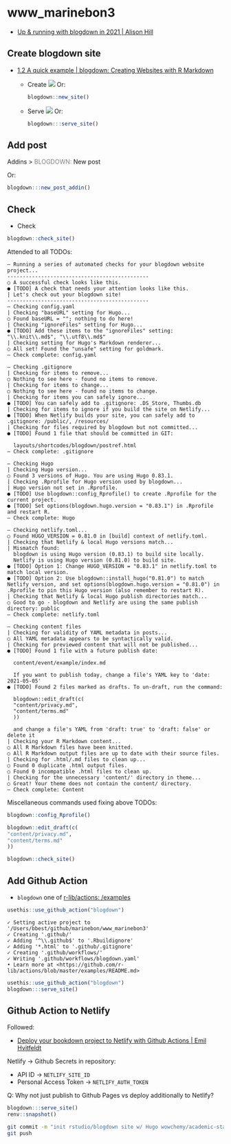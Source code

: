 # www_marinebon3

* [Up & running with blogdown in 2021 | Alison Hill](https://alison.rbind.io/post/new-year-new-blogdown/)

## Create blogdown site

* [1.2 A quick example | blogdown: Creating Websites with R Markdown](https://bookdown.org/yihui/blogdown/a-quick-example.html)

  - Create
    ![](https://bookdown.org/yihui/blogdown/images/new-project.png)
    Or:
    ```r
    blogdown::new_site()
    ```

  - Serve
    ![](https://bookdown.org/yihui/blogdown/images/addin-serve.png)
    Or:
    ```r
    blogdown:::serve_site()
    ```

## Add post

Addins > <span style="color:gray">BLOGDOWN:</span> New post

Or:

```r
blogdown:::new_post_addin()
```

## Check

- Check

```r
blogdown::check_site()
```

Attended to all TODOs:

```
― Running a series of automated checks for your blogdown website project...
----------------------------------------------
○ A successful check looks like this.
● [TODO] A check that needs your attention looks like this.
| Let's check out your blogdown site!
----------------------------------------------
― Checking config.yaml
| Checking "baseURL" setting for Hugo...
○ Found baseURL = ""; nothing to do here!
| Checking "ignoreFiles" setting for Hugo...
● [TODO] Add these items to the "ignoreFiles" setting: "\\.knit\\.md$", "\\.utf8\\.md$"
| Checking setting for Hugo's Markdown renderer...
○ All set! Found the "unsafe" setting for goldmark.
― Check complete: config.yaml

― Checking .gitignore
| Checking for items to remove...
○ Nothing to see here - found no items to remove.
| Checking for items to change...
○ Nothing to see here - found no items to change.
| Checking for items you can safely ignore...
● [TODO] You can safely add to .gitignore: .DS_Store, Thumbs.db
| Checking for items to ignore if you build the site on Netlify...
● [TODO] When Netlify builds your site, you can safely add to .gitignore: /public/, /resources/
| Checking for files required by blogdown but not committed...
● [TODO] Found 1 file that should be committed in GIT:

  layouts/shortcodes/blogdown/postref.html
― Check complete: .gitignore

― Checking Hugo
| Checking Hugo version...
○ Found 3 versions of Hugo. You are using Hugo 0.83.1.
| Checking .Rprofile for Hugo version used by blogdown...
| Hugo version not set in .Rprofile.
● [TODO] Use blogdown::config_Rprofile() to create .Rprofile for the current project.
● [TODO] Set options(blogdown.hugo.version = "0.83.1") in .Rprofile and restart R.
― Check complete: Hugo

― Checking netlify.toml...
○ Found HUGO_VERSION = 0.81.0 in [build] context of netlify.toml.
| Checking that Netlify & local Hugo versions match...
| Mismatch found:
  blogdown is using Hugo version (0.83.1) to build site locally.
  Netlify is using Hugo version (0.81.0) to build site.
● [TODO] Option 1: Change HUGO_VERSION = "0.83.1" in netlify.toml to match local version.
● [TODO] Option 2: Use blogdown::install_hugo("0.81.0") to match Netlify version, and set options(blogdown.hugo.version = "0.81.0") in .Rprofile to pin this Hugo version (also remember to restart R).
| Checking that Netlify & local Hugo publish directories match...
○ Good to go - blogdown and Netlify are using the same publish directory: public
― Check complete: netlify.toml

― Checking content files
| Checking for validity of YAML metadata in posts...
○ All YAML metadata appears to be syntactically valid.
| Checking for previewed content that will not be published...
● [TODO] Found 1 file with a future publish date:

  content/event/example/index.md

  If you want to publish today, change a file's YAML key to 'date: 2021-05-05'
● [TODO] Found 2 files marked as drafts. To un-draft, run the command:

  blogdown::edit_draft(c(
  "content/privacy.md",
  "content/terms.md"
  ))

  and change a file's YAML from 'draft: true' to 'draft: false' or delete it
| Checking your R Markdown content...
○ All R Markdown files have been knitted.
○ All R Markdown output files are up to date with their source files.
| Checking for .html/.md files to clean up...
○ Found 0 duplicate .html output files.
○ Found 0 incompatible .html files to clean up.
| Checking for the unnecessary 'content/' directory in theme...
○ Great! Your theme does not contain the content/ directory.
― Check complete: Content
```

Miscellaneous commands used fixing above TODOs:

```r
blogdown::config_Rprofile()

blogdown::edit_draft(c(
"content/privacy.md",
"content/terms.md"
))

blogdown::check_site()
```

## Add Github Action

- `blogdown` one of [r-lib/actions: /examples](https://github.com/r-lib/actions/tree/master/examples#example-workflows)

```r
usethis::use_github_action("blogdown")
```

```
✓ Setting active project to '/Users/bbest/github/marinebon/www_marinebon3'
✓ Creating '.github/'
✓ Adding '^\\.github$' to '.Rbuildignore'
✓ Adding '*.html' to '.github/.gitignore'
✓ Creating '.github/workflows/'
✓ Writing '.github/workflows/blogdown.yaml'
• Learn more at <https://github.com/r-lib/actions/blob/master/examples/README.md>
```

```r
usethis::use_github_action("blogdown")
blogdown:::serve_site()
```

## Github Action to Netlify

Followed:

* [Deploy your bookdown project to Netlify with Github Actions | Emil Hvitfeldt](https://www.hvitfeldt.me/blog/bookdown-netlify-github-actions/)

Netlify -> Github Secrets in repository:

- API ID -> `NETLIFY_SITE_ID`
- Personal Access Token -> `NETLIFY_AUTH_TOKEN`

Q: Why not just publish to Github Pages vs deploy additionally to Netlify?


```r
blogdown:::serve_site()
renv::snapshot()
```

```bash
git commit -m "init rstudio/blogdown site w/ Hugo wowchemy/academic-starter and GH Action to Netlify deploy"
git push
```
